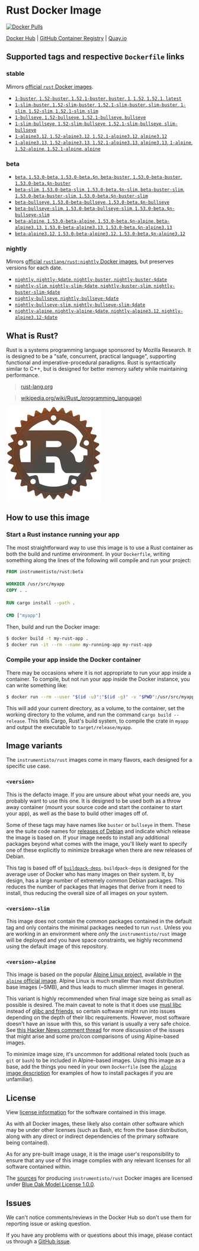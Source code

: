 Rust Docker Image
=================

[![Docker Pulls](https://img.shields.io/docker/pulls/instrumentisto/rust.svg)](https://hub.docker.com/r/instrumentisto/rust)

[Docker Hub](https://hub.docker.com/r/instrumentisto/rust)
| [GitHub Container Registry](https://github.com/orgs/instrumentisto/packages/container/package/rust)
| [Quay.io](https://quay.io/repository/instrumentisto/rust)




## Supported tags and respective `Dockerfile` links


### stable

Mirrors [official `rust` Docker images][1].

- [`1-buster`, `1.52-buster`, `1.52.1-buster`, `buster`, `1`, `1.52`, `1.52.1`, `latest`][301]
- [`1-slim-buster`, `1.52-slim-buster`, `1.52.1-slim-buster`, `slim-buster`, `1-slim`, `1.52-slim`, `1.52.1-slim`, `slim`][302]
- [`1-bullseye`, `1.52-bullseye`, `1.52.1-bullseye`, `bullseye`][303]
- [`1-slim-bullseye`, `1.52-slim-bullseye`, `1.52.1-slim-bullseye`, `slim-bullseye`][304]
- [`1-alpine3.12`, `1.52-alpine3.12`, `1.52.1-alpine3.12`, `alpine3.12`][305]
- [`1-alpine3.13`, `1.52-alpine3.13`, `1.52.1-alpine3.13`, `alpine3.13`, `1-alpine`, `1.52-alpine`, `1.52.1-alpine`, `alpine`][306]


### beta

- [`beta`, `1.53.0-beta`, `1.53.0-beta.$n`, `beta-buster`, `1.53.0-beta-buster`, `1.53.0-beta.$n-buster`][201]
- [`beta-slim`, `1.53.0-beta-slim`, `1.53.0-beta.$n-slim`, `beta-buster-slim`, `1.53.0-beta-buster-slim`, `1.53.0-beta.$n-buster-slim`][202]
- [`beta-bullseye`, `1.53.0-beta-bullseye`, `1.53.0-beta.$n-bullseye`][203]
- [`beta-bullseye-slim`, `1.53.0-beta-bullseye-slim`, `1.53.0-beta.$n-bullseye-slim`][204]
- [`beta-alpine`, `1.53.0-beta-alpine`, `1.53.0-beta.$n-alpine`, `beta-alpine3.13`, `1.53.0-beta-alpine3.13`, `1.53.0-beta.$n-alpine3.13`][207]
- [`beta-alpine3.12`, `1.53.0-beta-alpine3.12`, `1.53.0-beta.$n-alpine3.12`][208]


### nightly

Mirrors [official `rustlang/rust:nightly` Docker images][2], but preserves versions for each date.

- [`nightly`, `nightly-$date`, `nightly-buster`, `nightly-buster-$date`][101]
- [`nightly-slim`, `nightly-slim-$date`, `nightly-buster-slim`, `nightly-buster-slim-$date`][102]
- [`nightly-bullseye`, `nightly-bullseye-$date`][103]
- [`nightly-bullseye-slim`, `nightly-bullseye-slim-$date`][104]
- [`nightly-alpine`, `nightly-alpine-$date`, `nightly-alpine3.12`, `nightly-alpine3.12-$date`][105]




## What is Rust?

Rust is a systems programming language sponsored by Mozilla Research. It is designed to be a "safe, concurrent, practical language", supporting functional and imperative-procedural paradigms. Rust is syntactically similar to C++, but is designed for better memory safety while maintaining performance.

> [rust-lang.org](https://rust-lang.org)

> [wikipedia.org/wiki/Rust_(programming_language)](https://wikipedia.org/wiki/Rust_(programming_language))

![Rust Logo](https://raw.githubusercontent.com/docker-library/docs/a11c341c57de07fbccfed7b21ea92d4bc40130a2/rust/logo.png)




## How to use this image


### Start a Rust instance running your app

The most straightforward way to use this image is to use a Rust container as both the build and runtime environment. In your `Dockerfile`, writing something along the lines of the following will compile and run your project:

```Dockerfile
FROM instrumentisto/rust:beta

WORKDIR /usr/src/myapp
COPY . .

RUN cargo install --path .

CMD ["myapp"]
```

Then, build and run the Docker image:

```bash
$ docker build -t my-rust-app .
$ docker run -it --rm --name my-running-app my-rust-app
```


### Compile your app inside the Docker container

There may be occasions where it is not appropriate to run your app inside a container. To compile, but not run your app inside the Docker instance, you can write something like:

```bash
$ docker run --rm --user "$(id -u)":"$(id -g)" -v "$PWD":/usr/src/myapp -w /usr/src/myapp instrumentisto/rust:beta cargo build --release
```

This will add your current directory, as a volume, to the container, set the working directory to the volume, and run the command `cargo build --release`. This tells Cargo, Rust's build system, to compile the crate in `myapp` and output the executable to `target/release/myapp`.




## Image variants

The `instrumentisto/rust` images come in many flavors, each designed for a specific use case.


### `<version>`

This is the defacto image. If you are unsure about what your needs are, you probably want to use this one. It is designed to be used both as a throw away container (mount your source code and start the container to start your app), as well as the base to build other images off of.

Some of these tags may have names like `buster` or `bullseye` in them. These are the suite code names for [releases of Debian][11] and indicate which release the image is based on. If your image needs to install any additional packages beyond what comes with the image, you'll likely want to specify one of these explicitly to minimize breakage when there are new releases of Debian.

This tag is based off of [`buildpack-deps`][12]. `buildpack-deps` is designed for the average user of Docker who has many images on their system. It, by design, has a large number of extremely common Debian packages. This reduces the number of packages that images that derive from it need to install, thus reducing the overall size of all images on your system.


### `<version>-slim`

This image does not contain the common packages contained in the default tag and only contains the minimal packages needed to run `rust`. Unless you are working in an environment where _only_ the `instrumentisto/rust` image will be deployed and you have space constraints, we highly recommend using the default image of this repository.


### `<version>-alpine`

This image is based on the popular [Alpine Linux project][21], available in [the `alpine` official image][22]. Alpine Linux is much smaller than most distribution base images (~5MB), and thus leads to much slimmer images in general.

This variant is highly recommended when final image size being as small as possible is desired. The main caveat to note is that it does use [musl libc][23] instead of [glibc and friends][24], so certain software might run into issues depending on the depth of their libc requirements. However, most software doesn't have an issue with this, so this variant is usually a very safe choice. See [this Hacker News comment thread][25] for more discussion of the issues that might arise and some pro/con comparisons of using Alpine-based images.

To minimize image size, it's uncommon for additional related tools (such as `git` or `bash`) to be included in Alpine-based images. Using this image as a base, add the things you need in your own `Dockerfile` (see the [`alpine` image description][22] for examples of how to install packages if you are unfamiliar).




## License

View [license information][3] for the software contained in this image.

As with all Docker images, these likely also contain other software which may be under other licenses (such as Bash, etc from the base distribution, along with any direct or indirect dependencies of the primary software being contained).

As for any pre-built image usage, it is the image user's responsibility to ensure that any use of this image complies with any relevant licenses for all software contained within.

The [sources][31] for producing `instrumentisto/rust` Docker images are licensed under [Blue Oak Model License 1.0.0][32].




## Issues

We can't notice comments/reviews in the Docker Hub so don't use them for reporting issue or asking question.

If you have any problems with or questions about this image, please contact us through a [GitHub issue][33].





[1]: https://hub.docker.com/_/rust
[2]: https://hub.docker.com/r/rustlang/rust
[3]: https://www.rust-lang.org/en-US/legal.html

[11]: https://wiki.debian.org/DebianReleases
[12]: https://hub.docker.com/_/buildpack-deps

[21]: http://alpinelinux.org
[22]: https://hub.docker.com/_/alpine
[23]: http://www.musl-libc.org
[24]: http://www.etalabs.net/compare_libcs.html
[25]: https://news.ycombinator.com/item?id=10782897

[31]: https://github.com/instrumentisto/rust-docker-image
[32]: https://github.com/instrumentisto/rust-docker-image/blob/master/LICENSE.md
[33]: https://github.com/instrumentisto/rust-docker-image/issues

[101]: https://github.com/rust-lang/docker-rust-nightly/blob/master/buster/Dockerfile
[102]: https://github.com/rust-lang/docker-rust-nightly/blob/master/buster/slim/Dockerfile
[103]: https://github.com/rust-lang/docker-rust-nightly/blob/master/bullseye/Dockerfile
[104]: https://github.com/rust-lang/docker-rust-nightly/tree/master/bullseye/slim
[105]: https://github.com/rust-lang/docker-rust-nightly/blob/master/alpine3.12/Dockerfile

[201]: https://github.com/instrumentisto/rust-docker-image/blob/master/beta/buster/Dockerfile
[202]: https://github.com/instrumentisto/rust-docker-image/blob/master/beta/buster-slim/Dockerfile
[203]: https://github.com/instrumentisto/rust-docker-image/blob/master/beta/bullseye/Dockerfile
[204]: https://github.com/instrumentisto/rust-docker-image/blob/master/beta/bullseye-slim/Dockerfile
[207]: https://github.com/instrumentisto/rust-docker-image/blob/master/beta/alpine3.13/Dockerfile
[208]: https://github.com/instrumentisto/rust-docker-image/blob/master/beta/alpine3.12/Dockerfile

[301]: https://github.com/rust-lang/docker-rust/blob/master/1.52.1/buster/Dockerfile
[302]: https://github.com/rust-lang/docker-rust/blob/master/1.52.1/buster/slim/Dockerfile
[303]: https://github.com/rust-lang/docker-rust/blob/master/1.52.1/bullseye/Dockerfile
[304]: https://github.com/rust-lang/docker-rust/blob/master/1.52.1/bullseye/slim/Dockerfile
[305]: https://github.com/rust-lang/docker-rust/blob/master/1.52.1/alpine3.12/Dockerfile
[306]: https://github.com/rust-lang/docker-rust/blob/master/1.52.1/alpine3.13/Dockerfile

